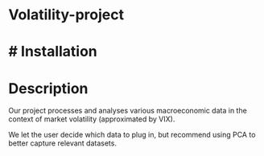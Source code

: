 # Volatility-project

# # Installation

# Description
Our project processes and analyses various macroeconomic data in the context of market volatility (approximated by VIX).

We let the user decide which data to plug in, but recommend using PCA to better capture relevant datasets.
